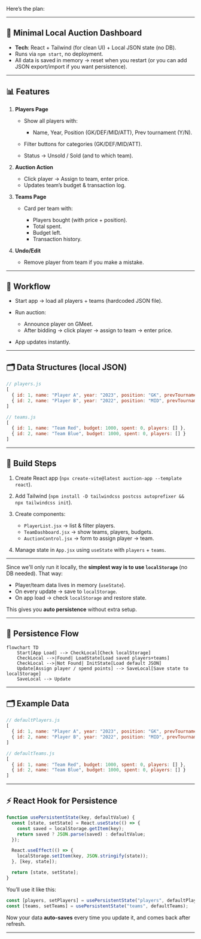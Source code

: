 
Here’s the plan:

---

## 🎯 Minimal Local Auction Dashboard

* **Tech**: React + Tailwind (for clean UI) + Local JSON state (no DB).
* Runs via `npm start`, no deployment.
* All data is saved in memory → reset when you restart (or you can add JSON export/import if you want persistence).

---

## 📊 Features

1. **Players Page**

   * Show all players with:

     * Name, Year, Position (GK/DEF/MID/ATT), Prev tournament (Y/N).
   * Filter buttons for categories (GK/DEF/MID/ATT).
   * Status → Unsold / Sold (and to which team).

2. **Auction Action**

   * Click player → Assign to team, enter price.
   * Updates team’s budget & transaction log.

3. **Teams Page**

   * Card per team with:

     * Players bought (with price + position).
     * Total spent.
     * Budget left.
     * Transaction history.

4. **Undo/Edit**

   * Remove player from team if you make a mistake.

---

## 🔄 Workflow

* Start app → load all players + teams (hardcoded JSON file).
* Run auction:

  * Announce player on GMeet.
  * After bidding → click player → assign to team → enter price.
* App updates instantly.

---

## 🗂️ Data Structures (local JSON)

```js
// players.js
[
  { id: 1, name: "Player A", year: "2023", position: "GK", prevTournament: true, soldTo: null, price: 0 },
  { id: 2, name: "Player B", year: "2022", position: "MID", prevTournament: false, soldTo: null, price: 0 }
]

// teams.js
[
  { id: 1, name: "Team Red", budget: 1000, spent: 0, players: [] },
  { id: 2, name: "Team Blue", budget: 1000, spent: 0, players: [] }
]
```

---

## 🚀 Build Steps

1. Create React app (`npx create-vite@latest auction-app --template react`).
2. Add Tailwind (`npm install -D tailwindcss postcss autoprefixer && npx tailwindcss init`).
3. Create components:

   * `PlayerList.jsx` → list & filter players.
   * `TeamDashboard.jsx` → show teams, players, budgets.
   * `AuctionControl.jsx` → form to assign player → team.
4. Manage state in `App.jsx` using `useState` with `players` + `teams`.

---

Since we'll only run it locally, the **simplest way is to use `localStorage`** (no DB needed). That way:

* Player/team data lives in memory (`useState`).
* On every update → save to `localStorage`.
* On app load → check `localStorage` and restore state.

This gives you **auto persistence** without extra setup.

---

## 🔄 Persistence Flow

```mermaid
flowchart TD
    Start[App Load] --> CheckLocal[Check localStorage]
    CheckLocal -->|Found| LoadState[Load saved players+teams]
    CheckLocal -->|Not Found| InitState[Load default JSON]
    Update[Assign player / spend points] --> SaveLocal[Save state to localStorage]
    SaveLocal --> Update
```

---

## 🗂️ Example Data

```js
// defaultPlayers.js
[
  { id: 1, name: "Player A", year: "2023", position: "GK", prevTournament: true, soldTo: null, price: 0 },
  { id: 2, name: "Player B", year: "2022", position: "MID", prevTournament: false, soldTo: null, price: 0 }
]

// defaultTeams.js
[
  { id: 1, name: "Team Red", budget: 1000, spent: 0, players: [] },
  { id: 2, name: "Team Blue", budget: 1000, spent: 0, players: [] }
]
```

---

## ⚡ React Hook for Persistence

```js
function usePersistentState(key, defaultValue) {
  const [state, setState] = React.useState(() => {
    const saved = localStorage.getItem(key);
    return saved ? JSON.parse(saved) : defaultValue;
  });

  React.useEffect(() => {
    localStorage.setItem(key, JSON.stringify(state));
  }, [key, state]);

  return [state, setState];
}
```

You’ll use it like this:

```js
const [players, setPlayers] = usePersistentState("players", defaultPlayers);
const [teams, setTeams] = usePersistentState("teams", defaultTeams);
```

Now your data **auto-saves** every time you update it, and comes back after refresh.

---

